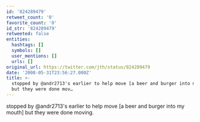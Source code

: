 ```yaml
---
id: '824289479'
retweet_count: '0'
favorite_count: '0'
id_str: '824289479'
retweeted: false
entities:
  hashtags: []
  symbols: []
  user_mentions: []
  urls: []
original_url: https://twitter.com/jth/status/824289479
date: '2008-05-31T23:56:27.000Z'
title: >-
  stopped by @andr2713's earlier to help move [a beer and burger into my mouth]
  but they were done mov…
---
```


stopped by @andr2713's earlier to help move [a beer and burger into my mouth] but they were done moving.